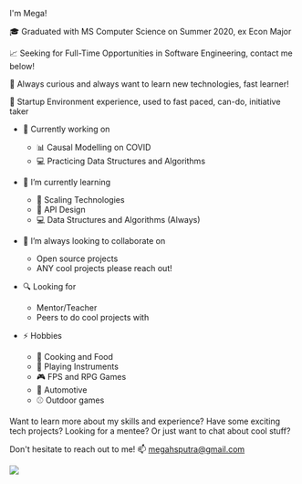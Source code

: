 I'm Mega!

:mortar_board: Graduated with MS Computer Science on Summer 2020, ex Econ Major

:chart_with_upwards_trend: Seeking for Full-Time Opportunities in Software Engineering, contact me below!

:closed_book: Always curious and always want to learn new technologies, fast learner!

:hatched_chick: Startup Environment experience, used to fast paced, can-do, initiative taker

- 🔭 Currently working on 
  * :bar_chart: Causal Modelling on COVID
  * :computer: Practicing Data Structures and Algorithms
  
- 🌱 I’m currently learning 
  * :rocket: Scaling Technologies
  * :book: API Design
  * :computer: Data Structures and Algorithms (Always)
  
- 👯 I’m always looking to collaborate on
  * Open source projects
  * ANY cool projects please reach out!

- :mag: Looking for
  * Mentor/Teacher
  * Peers to do cool projects with
  
- ⚡ Hobbies
  * :stew: Cooking and Food
  * :guitar: Playing Instruments
  * :video_game: FPS and RPG Games
  * :car: Automotive
  * :baseball: Outdoor games
  
  
Want to learn more about my skills and experience?
Have some exciting tech projects?
Looking for a mentee?
Or just want to chat about cool stuff?

Don't hesitate to reach out to me! 📫 megahsputra@gmail.com
<!--
**megsputra/megsputra** is a ✨ _special_ ✨ repository because its `README.md` (this file) appears on your GitHub profile.


- 🌱 I’m currently learning 
- 👯 I’m looking to collaborate on ...
- 🤔 I’m looking for help with ...
- 💬 Ask me about ...
- 📫 How to reach me: ...
- 😄 Pronouns: ...
-->
![](https://komarev.com/ghpvc/?username=megsputra&color=blueviolet&style=plastic)
